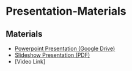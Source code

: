# Presentation-Materials

## Materials
- [Powerpoint Presentation (Google Drive)](https://docs.google.com/presentation/d/1fK7ZI6fzLbSdDs6RWyxzpZz3nkoHHZYTjqW9JQfhVl4/edit?usp=sharing)
- [Slideshow Presentation (PDF)](301Project.pdf)
- [Video Link]
